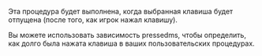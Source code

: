 Эта процедура будет выполнена, когда выбранная клавиша будет отпущена (после того, как игрок нажал клавишу).

Вы можете использовать зависимость pressedms, чтобы определить, как долго была нажата клавиша в ваших пользовательских процедурах.